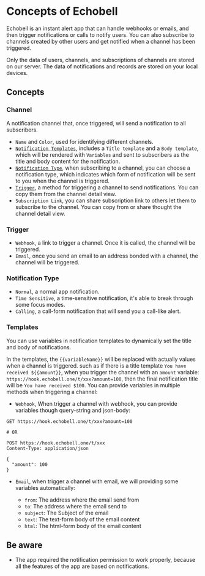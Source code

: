 # Concepts of Echobell

Echobell is an instant alert app that can handle webhooks or emails, and then trigger notifications or calls to notify users. You can also subscribe to channels created by other users and get notified when a channel has been triggered.

Only the data of users, channels, and subscriptions of channels are stored on our server. The data of notifications and records are stored on your local devices.

## Concepts

### Channel

A notification channel that, once triggered, will send a notification to all subscribers.

- `Name` and `Color`, used for identifying different channels.
- [`Notification Templates`](#templates), includes a `Title template` and a `Body template`, which will be rendered with `Variables` and sent to subscribers as the title and body content for the notification.
- [`Notification Type`](#notification-type), when subscribing to a channel, you can choose a notification type, which indicates which form of notification will be sent to you when the channel is triggered.
- [`Trigger`](#trigger), a method for triggering a channel to send notifications. You can copy them from the channel detail view.
- `Subscription Link`, you can share subscription link to others let them to subscribe to the channel. You can copy from or share thought the channel detail view.

### Trigger

- `Webhook`, a link to trigger a channel. Once it is called, the channel will be triggered.
- `Email`, once you send an email to an address bonded with a channel, the channel will be triggered.

### Notification Type

- `Normal`, a normal app notification.
- `Time Sensitive`, a time-sensitive notification, it's able to break through some focus modes.
- `Calling`, a call-form notification that will send you a call-like alert.

### Templates

You can use variables in notification templates to dynamically set the title and body of notifications.

In the templates, the `{{variableName}}` will be replaced with actually values when a channel is triggered. such as if there is a title template `You have received ${{amount}}`, when you trigger the channel with an `amount` variable: `https://hook.echobell.one/t/xxx?amount=100`, then the final notification title will be `You have received $100`. You can provide variables in multiple methods when triggering a channel:

- `Webhook`, When trigger a channel with webhook, you can provide variables though query-string and json-body:

```http
GET https://hook.echobell.one/t/xxx?amount=100

# OR

POST https://hook.echobell.one/t/xxx
Content-Type: application/json

{
  "amount": 100
}
```

- `Email`, when trigger a channel with email, we will providing some variables automatically:

  - `from`: The address where the email send from
  - `to`: The address where the email send to
  - `subject`: The Subject of the email
  - `text`: The text-form body of the email content
  - `html`: The html-form body of the email content

## Be aware

- The app required the notification permission to work properly, because all the features of the app are based on notifications.